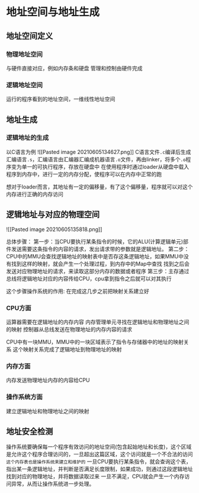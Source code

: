 # 地址空间与地址生成
## 地址空间定义
### 物理地址空间
与硬件直接对应，例如内存条和硬盘
管理和控制由硬件完成
### 逻辑地址空间
运行的程序看到的地址空间，一维线性地址空间
## 地址生成
### 逻辑地址的生成
以C语言为例
![[Pasted image 20210605134627.png]]
C语言文件`.c`编译后生成汇编语言`.s`，汇编语言由汇编器汇编成机器语言`.o`文件，再由linker，将多个`.o`程序变为单一的可执行程序，存放在硬盘中
在使用程序时通过loader从硬盘中载入程序到内存中，进行一定的内存分配，使程序可以在内存中正常的跑

想对于loader而言，其地址有一定的偏移量，有了这个偏移量，程序就可以对这个内存进行正确的内存访问

## 逻辑地址与对应的物理空间
![[Pasted image 20210605135818.png]]

总体步骤：
第一步：当CPU要执行某条指令的时候，它的ALU(计算逻辑单元)部件发送需要这条指令的内容的请求，发出请求带的参数就是逻辑地址。
第二步：CPU中的MMU会查找逻辑地址的映射表中是否存这条逻辑地址，如果MMU中没有找到这样的映射，就会产生一个处理过程，到内存中的Map中查找
找到之后会发送对应物理地址的请求，来读取这部分内存的数据或者程序
第三步：主存通过总线将逻辑地址对应的内容传给CPU，cpu拿到指令之后就可以对其执行

这个步骤操作系统的作用:
在完成这几步之前把映射关系建立好

### CPU方面
运算器需要在逻辑地址的内存内容
内存管理单元寻找在逻辑地址和物理地址之间的映射
控制器从总线发送在物理地址的内存内容的请求

CPU中有一块MMU，MMU中的一块区域表示了指令与存储器中的地址的映射关系
这个映射关系完成了逻辑地址到物理地址的映射

### 内存方面
内存发送物理地址内存的内容给CPU

### 操作系统方面
建立逻辑地址和物理地址之间的映射


## 地址安全检测
操作系统要确保每一个程序有效访问的地址空间(包含起始地址和长度)，这个区域是允许这个程序合理访问的，一旦超出这篇区域，这个访问就是一个不合法的访问
`这个内存表也是操作系统来建立和维护的`
一旦CPU要执行某条指令，就会查询这个表，指出某一条逻辑地址，并判断是否满足长度限制，如果成功，则通过这段逻辑地址找到对应的物理地址，并将数据读取过来
一旦不满足，CPU就会产生一个内存访问异常，从而让操作系统进一步处理。
